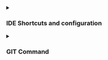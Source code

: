 <details><summary>
  
###  IDE Shortcuts and configuration
</summary>
  
#### Intellij

- By default in intellij code completion is case sensitive to disable it go to setting-> Editor->General->code completion untick match case.
- Generally if code completion configuration is case sensitive,all annotation or class, method will not appears in auto suggestion if you do not type name correctly

```
  File Location ctrl+Alt+F12
  Search Everywhere double shift
  
```
</details>



<details><summary>
  
###  GIT  Command
</summary>
  

</details>
